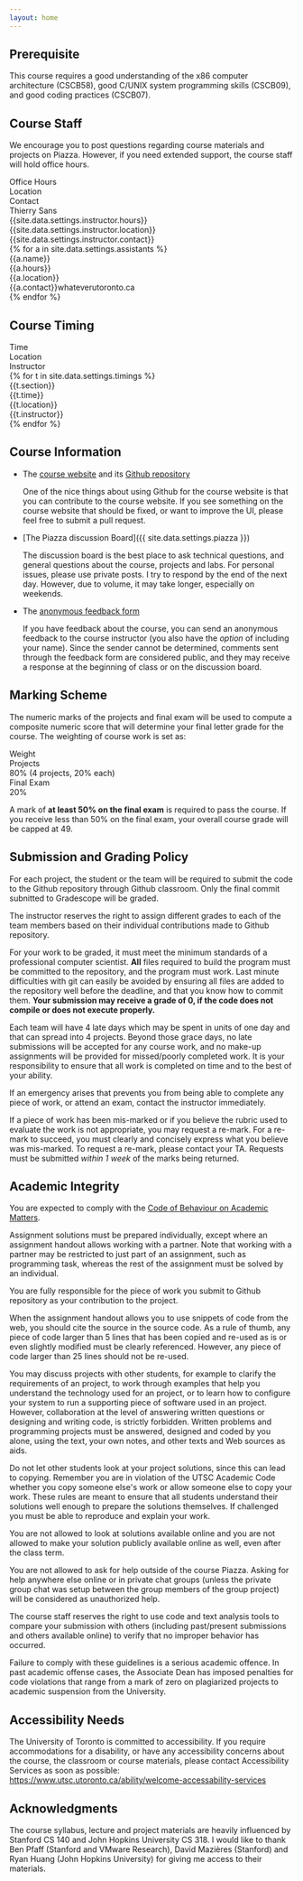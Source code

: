 ```yaml
---
layout: home
---
```


## Prerequisite

This course requires a good understanding of the x86 computer architecture (CSCB58), good C/UNIX system programming skills (CSCB09), and good coding practices (CSCB07).

## Course Staff

We encourage you to post questions regarding course materials and projects on Piazza. However, if you need extended support, the course staff will hold office hours.

<div class="grid">
    <div class="hrow row">
        <div class="hcolumn column3"></div>
        <div class="column3">Office Hours</div>
        <div class="column3">Location</div>
        <div class="column3">Contact</div>
    </div>
    <div class="row">
        <div class="hcolumn column3">Thierry Sans</div>
        <div class="column3">{{site.data.settings.instructor.hours}}</div>
        <div class="column3">{{site.data.settings.instructor.location}}</div>
        <div class="column3">{{site.data.settings.instructor.contact}}</div>
    </div>
    {% for a in site.data.settings.assistants %}
    <div class="row">
        <div class="hcolumn column3">{{a.name}}</div>
        <div class="column3">{{a.hours}}</div>
        <div class="column3">{{a.location}}</div>
        <div class="column3">{{a.contact}}<span class="spam">whatever</span>utoronto.ca</div>
    </div>
    {% endfor %}
</div>

## Course Timing

<div class="grid">
    <div class="hrow row">
        <div class="hcolumn column3"></div>
        <div class="column3">Time</div>
        <div class="column3">Location</div>
        <div class="column3">Instructor</div>
    </div>
    {% for t in site.data.settings.timings %}
    <div class="row">
        <div class="hcolumn column3">{{t.section}}</div>
        <div class="column3">{{t.time}}</div>
        <div class="column3">{{t.location}}</div>
        <div class="column3">{{t.instructor}}</div>
    </div>
    {% endfor %}
</div>

## Course Information

- The [course website]({{site.data.settings.website}}) and its [Github repository]({{site.data.settings.github}})

	One of the nice things about using Github for the course website is that you can contribute to the course website. If you see something on the course website that should be fixed, or want to improve the UI, please feel free to submit a pull request. 

- [The Piazza discussion Board]({{ site.data.settings.piazza }})

	The discussion board is the best place to ask technical questions, and general questions about the course, projects and labs. For personal issues, please use private posts. I try to respond by the end of the next day. However, due to volume, it may take longer, especially on weekends.

- The [anonymous feedback form]({{site.data.settings.feedback}})

	If you have feedback about the course, you can send an anonymous feedback to the course instructor (you also have the *option* of including your name). Since the sender cannot be determined, comments sent through the feedback form are considered public, and they may receive a response at the beginning of class or on the discussion board.

## Marking Scheme

The numeric marks of the projects and final exam will be used to compute a composite numeric score that will determine your final letter grade for the course. The weighting of course work is set as:

<div class="grid">
    <div class="hrow row">
        <div class="hcolumn column4"></div>
        <div class="column4">Weight</div>
    </div>
    <div class="row">
        <div class="hcolumn column4">Projects</div>
        <div class="column4">80% (4 projects, 20% each)</div>
    </div>
    <div class="row">
        <div class="hcolumn column4">Final Exam</div>
        <div class="column4">20%</div>
    </div>
</div>

A mark of **at least 50% on the final exam** is required to pass the course. If you receive less than 50% on the final exam, your overall course grade will be capped at 49.

## Submission and Grading Policy

For each project, the student or the team will be required to submit the code to the Github repository through Github classroom. Only the final commit subnitted to Gradescope will be graded. 

The instructor reserves the right to assign different grades to each of the team members based on their individual contributions made to Github repository. 

For your work to be graded, it must meet the minimum standards of a professional computer scientist. **All** files required to build the program must be committed to the repository, and the program must work. Last minute difficulties with git can easily be avoided by ensuring all files are added to the repository well before the deadline, and that you know how to commit them. **Your submission may receive a grade of 0, if the code does not compile or does not execute properly.**

Each team will have 4 late days which may be spent in units of one day and that can spread into 4 projects. Beyond those grace days, no late submissions will be accepted for any course work, and no make-up assignments will be provided for missed/poorly completed work. It is your responsibility to ensure that all work is completed on time and to the best of your ability.

If an emergency arises that prevents you from being able to complete any piece of work, or attend an exam, contact the instructor immediately.

If a piece of work has been mis-marked or if you believe the rubric used to evaluate the work is not appropriate, you may request a re-mark. For a re-mark to succeed, you must clearly and concisely express what you believe was mis-marked. To request a re-mark, please contact your TA. Requests must be submitted *within 1 week* of the marks being returned.

## Academic Integrity

You are expected to comply with the [Code of Behaviour on Academic Matters](http://www.governingcouncil.utoronto.ca/Assets/Governing+Council+Digital+Assets/Policies/PDF/ppjun011995.pdf). 

Assignment solutions must be prepared individually, except where an assignment handout allows working with a partner. Note that working with a partner may be restricted to just part of an assignment, such as programming task, whereas the rest of the assignment must be solved by an individual.

You are fully responsible for the piece of work you submit to Github repository as your contribution to the project. 

When the assignment handout allows you to use snippets of code from the web, you should cite the source in the source code. As a rule of thumb, any piece of code larger than 5 lines that has been copied and re-used as is or even slightly modified must be clearly referenced. However, any piece of code larger than 25 lines should not be re-used. 

You may discuss projects with other students, for example to clarify the requirements of an project, to work through examples that help you understand the technology used for an project, or to learn how to configure your system to run a supporting piece of software used in an project. However, collaboration at the level of answering written questions or designing and writing code, is strictly forbidden. Written problems and programming projects must be answered, designed and coded by you alone, using the text, your own notes, and other texts and Web sources as aids.

Do not let other students look at your project solutions, since this can lead to copying. Remember you are in violation of the UTSC Academic Code whether you copy someone else's work or allow someone else to copy your work. These rules are meant to ensure that all students understand their solutions well enough to prepare the solutions themselves. If challenged you must be able to reproduce and explain your work.

You are not allowed to look at solutions available online and you are not allowed to make your solution publicly available online as well, even after the class term. 

You are not allowed to ask for help outside of the course Piazza. Asking for help anywhere else online or in private chat groups (unless the private group chat was setup between the group members of the group project) will be considered as unauthorized help. 

The course staff reserves the right to use code and text analysis tools to compare your submission with others (including past/present submissions and others available online) to verify that no improper behavior has occurred.

Failure to comply with these guidelines is a serious academic offence. In past academic offense cases, the Associate Dean has imposed penalties for code violations that range from a mark of zero on plagiarized projects to academic suspension from the University.


## Accessibility Needs

The University of Toronto is committed to accessibility. If you require accommodations for a disability, or have any accessibility concerns about the course, the classroom or course materials, please contact Accessibility Services as soon as possible: <https://www.utsc.utoronto.ca/ability/welcome-accessability-services>

## Acknowledgments 

The course syllabus, lecture and project materials are heavily influenced by Stanford CS 140 and John Hopkins University CS 318. I would like to thank Ben Pfaff (Stanford and VMware Research), David Mazières (Stanford) and Ryan Huang (John Hopkins University) for giving me access to their materials.